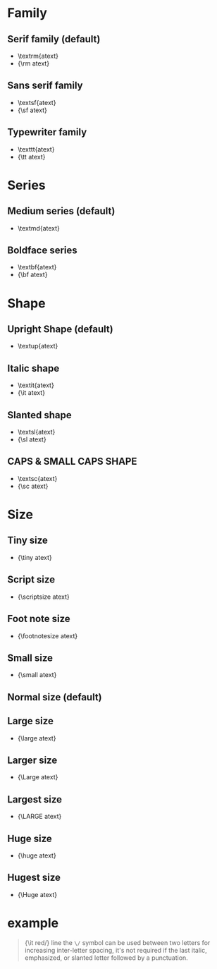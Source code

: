 # Family
## Serif family (default)
- \textrm{atext}
- {\rm atext}
## Sans serif family
- \textsf{atext}
- {\sf atext}
## Typewriter family
- \texttt{atext}
- {\tt atext}

# Series
## Medium series (default)
- \textmd{atext}
## Boldface series
- \textbf{atext}
- {\bf atext}

# Shape
## Upright Shape (default)
- \textup{atext}
## Italic shape
- \textit{atext}
- {\it atext}
## Slanted shape
- \textsl{atext}
- {\sl atext}
## CAPS & SMALL CAPS SHAPE
- \textsc{atext}
- {\sc atext}

# Size
## Tiny size
- {\tiny atext}
## Script size
- {\scriptsize atext}
## Foot note size
- {\footnotesize atext}
## Small size
- {\small atext}
## Normal size (default)
## Large size
- {\large atext}
## Larger size
- {\Large atext}
## Largest size
- {\LARGE atext}
## Huge size
- {\huge atext}
## Hugest size
- {\Huge atext}


# example
> {\it red\/} line
the `\/` symbol can be used between two letters for increasing inter-letter
spacing, it's not required if the last italic, emphasized, or slanted letter
followed by a punctuation.
